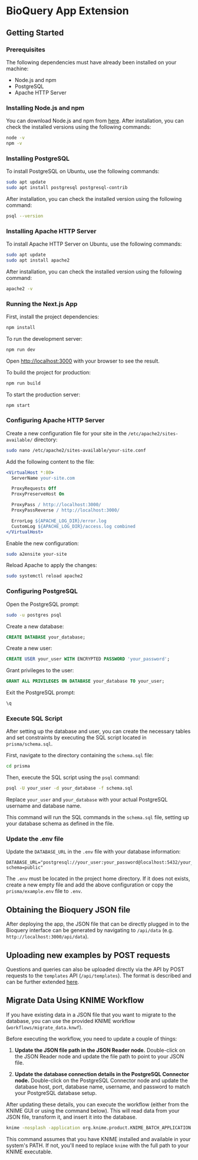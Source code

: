 # BioQuery App Extension

## Getting Started

### Prerequisites

The following dependencies must have already been installed on your machine:

- Node.js and npm
- PostgreSQL
- Apache HTTP Server

### Installing Node.js and npm

You can download Node.js and npm from [here](https://nodejs.org/en/download/). After installation, you can check the installed versions using the following commands:

```sh
node -v
npm -v
```

### Installing PostgreSQL

To install PostgreSQL on Ubuntu, use the following commands:

```sh
sudo apt update
sudo apt install postgresql postgresql-contrib
```

After installation, you can check the installed version using the following command:

```sh
psql --version
```

### Installing Apache HTTP Server

To install Apache HTTP Server on Ubuntu, use the following commands:

```sh
sudo apt update
sudo apt install apache2
```

After installation, you can check the installed version using the following command:

```sh
apache2 -v
```

### Running the Next.js App

First, install the project dependencies:

```sh
npm install
```

To run the development server:

```sh
npm run dev
```

Open [http://localhost:3000](http://localhost:3000) with your browser to see the result.

To build the project for production:

```sh
npm run build
```

To start the production server:

```sh
npm start
```

### Configuring Apache HTTP Server

Create a new configuration file for your site in the `/etc/apache2/sites-available/` directory:

```sh
sudo nano /etc/apache2/sites-available/your-site.conf
```

Add the following content to the file:

```apache
<VirtualHost *:80>
  ServerName your-site.com

  ProxyRequests Off
  ProxyPreserveHost On

  ProxyPass / http://localhost:3000/
  ProxyPassReverse / http://localhost:3000/

  ErrorLog ${APACHE_LOG_DIR}/error.log
  CustomLog ${APACHE_LOG_DIR}/access.log combined
</VirtualHost>
```

Enable the new configuration:

```sh
sudo a2ensite your-site
```

Reload Apache to apply the changes:

```sh
sudo systemctl reload apache2
```

### Configuring PostgreSQL

Open the PostgreSQL prompt:

```sh
sudo -u postgres psql
```

Create a new database:

```sql
CREATE DATABASE your_database;
```

Create a new user:

```sql
CREATE USER your_user WITH ENCRYPTED PASSWORD 'your_password';
```

Grant privileges to the user:

```sql
GRANT ALL PRIVILEGES ON DATABASE your_database TO your_user;
```

Exit the PostgreSQL prompt:

```sql
\q
```

### Execute SQL Script

After setting up the database and user, you can create the necessary tables and set constraints by executing the SQL script located in `prisma/schema.sql`.

First, navigate to the directory containing the `schema.sql` file:

```sh
cd prisma
```

Then, execute the SQL script using the `psql` command:

```sh
psql -U your_user -d your_database -f schema.sql
```

Replace `your_user` and `your_database` with your actual PostgreSQL username and database name.

This command will run the SQL commands in the `schema.sql` file, setting up your database schema as defined in the file.

### Update the .env file

Update the `DATABASE_URL` in the ``.env`` file with your database information:

```env
DATABASE_URL="postgresql://your_user:your_password@localhost:5432/your_database?schema=public"
```

The ``.env`` must be located in the project home directory. If it does not exists, create a new empty file and add the above configuration or copy the ``prisma/example.env`` file to ``.env``.

## Obtaining the Bioquery JSON file

After deploying the app, the JSON file that can be directly plugged in to the Bioquery interface can be generated by navigating to ``/api/data`` (e.g. ``http://localhost:3000/api/data``).

## Uploading new examples by POST requests
Questions and queries can also be uploaded directly via the API by POST requests to the ``templates`` API (``/api/templates``). The format is described and can be further extended [here](https://github.com/biosoda/bioquery-extend-app/blob/main/src/app/api/templates/route.ts#L9).

## Migrate Data Using KNIME Workflow

If you have existing data in a JSON file that you want to migrate to the database, you can use the provided KNIME workflow (`workflows/migrate_data.knwf`).

Before executing the workflow, you need to update a couple of things:

1. **Update the JSON file path in the JSON Reader node.** Double-click on the JSON Reader node and update the file path to point to your JSON file.

2. **Update the database connection details in the PostgreSQL Connector node.** Double-click on the PostgreSQL Connector node and update the database host, port, database name, username, and password to match your PostgreSQL database setup.

After updating these details, you can execute the workflow (either from the KNIME GUI or using the command below). This will read data from your JSON file, transform it, and insert it into the database.

```sh
knime -nosplash -application org.knime.product.KNIME_BATCH_APPLICATION -workflowDir="workflows/migrate_data.knwf"
```

This command assumes that you have KNIME installed and available in your system's PATH. If not, you'll need to replace `knime` with the full path to your KNIME executable.

